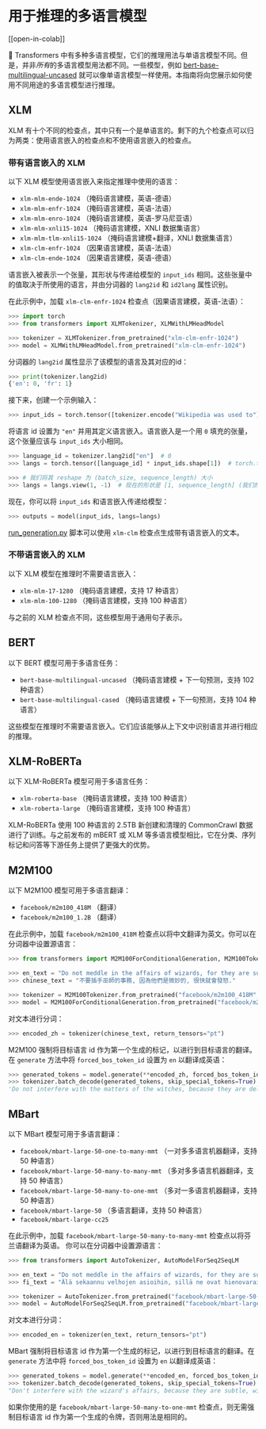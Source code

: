 <!--Copyright 2022 The HuggingFace Team. All rights reserved.

Licensed under the Apache License, Version 2.0 (the "License"); you may not use this file except in compliance with
the License. You may obtain a copy of the License at

http://www.apache.org/licenses/LICENSE-2.0

Unless required by applicable law or agreed to in writing, software distributed under the License is distributed on
an "AS IS" BASIS, WITHOUT WARRANTIES OR CONDITIONS OF ANY KIND, either express or implied. See the License for the
specific language governing permissions and limitations under the License.

⚠️ Note that this file is in Markdown but contain specific syntax for our doc-builder (similar to MDX) that may not be
rendered properly in your Markdown viewer.

-->

# 用于推理的多语言模型

[[open-in-colab]]

🤗 Transformers 中有多种多语言模型，它们的推理用法与单语言模型不同。但是，并非*所有*的多语言模型用法都不同。一些模型，例如 [bert-base-multilingual-uncased](https://huggingface.co/bert-base-multilingual-uncased) 就可以像单语言模型一样使用。本指南将向您展示如何使用不同用途的多语言模型进行推理。

## XLM

XLM 有十个不同的检查点，其中只有一个是单语言的。剩下的九个检查点可以归为两类：使用语言嵌入的检查点和不使用语言嵌入的检查点。

### 带有语言嵌入的 XLM

以下 XLM 模型使用语言嵌入来指定推理中使用的语言：

- `xlm-mlm-ende-1024` （掩码语言建模，英语-德语）
- `xlm-mlm-enfr-1024` （掩码语言建模，英语-法语）
- `xlm-mlm-enro-1024` （掩码语言建模，英语-罗马尼亚语）
- `xlm-mlm-xnli15-1024` （掩码语言建模，XNLI 数据集语言）
- `xlm-mlm-tlm-xnli15-1024` （掩码语言建模+翻译，XNLI 数据集语言）
- `xlm-clm-enfr-1024` （因果语言建模，英语-法语）
- `xlm-clm-ende-1024` （因果语言建模，英语-德语）

语言嵌入被表示一个张量，其形状与传递给模型的 `input_ids` 相同。这些张量中的值取决于所使用的语言，并由分词器的 `lang2id` 和 `id2lang`  属性识别。

在此示例中，加载 `xlm-clm-enfr-1024` 检查点（因果语言建模，英语-法语）：

```py
>>> import torch
>>> from transformers import XLMTokenizer, XLMWithLMHeadModel

>>> tokenizer = XLMTokenizer.from_pretrained("xlm-clm-enfr-1024")
>>> model = XLMWithLMHeadModel.from_pretrained("xlm-clm-enfr-1024")
```

分词器的 `lang2id` 属性显示了该模型的语言及其对应的id：

```py
>>> print(tokenizer.lang2id)
{'en': 0, 'fr': 1}
```

接下来，创建一个示例输入：

```py
>>> input_ids = torch.tensor([tokenizer.encode("Wikipedia was used to")])  # batch size 为 1
```

将语言 id 设置为 `"en"` 并用其定义语言嵌入。语言嵌入是一个用 `0` 填充的张量，这个张量应该与 `input_ids` 大小相同。

```py
>>> language_id = tokenizer.lang2id["en"]  # 0
>>> langs = torch.tensor([language_id] * input_ids.shape[1])  # torch.tensor([0, 0, 0, ..., 0])

>>> # 我们将其 reshape 为 (batch_size, sequence_length) 大小
>>> langs = langs.view(1, -1)  # 现在的形状是 [1, sequence_length] (我们的 batch size 为 1)
```

现在，你可以将 `input_ids` 和语言嵌入传递给模型：

```py
>>> outputs = model(input_ids, langs=langs)
```

[run_generation.py](https://github.com/huggingface/transformers/tree/main/examples/pytorch/text-generation/run_generation.py) 脚本可以使用 `xlm-clm` 检查点生成带有语言嵌入的文本。

### 不带语言嵌入的 XLM

以下 XLM 模型在推理时不需要语言嵌入：

- `xlm-mlm-17-1280` （掩码语言建模，支持 17 种语言）
- `xlm-mlm-100-1280` （掩码语言建模，支持 100 种语言）

与之前的 XLM 检查点不同，这些模型用于通用句子表示。

## BERT

以下 BERT 模型可用于多语言任务：

- `bert-base-multilingual-uncased` （掩码语言建模 + 下一句预测，支持 102 种语言）
- `bert-base-multilingual-cased` （掩码语言建模 + 下一句预测，支持 104 种语言）

这些模型在推理时不需要语言嵌入。它们应该能够从上下文中识别语言并进行相应的推理。

## XLM-RoBERTa

以下 XLM-RoBERTa 模型可用于多语言任务：

- `xlm-roberta-base` （掩码语言建模，支持 100 种语言）
- `xlm-roberta-large` （掩码语言建模，支持 100 种语言）

XLM-RoBERTa 使用 100 种语言的 2.5TB 新创建和清理的 CommonCrawl 数据进行了训练。与之前发布的 mBERT 或 XLM 等多语言模型相比，它在分类、序列标记和问答等下游任务上提供了更强大的优势。

## M2M100

以下 M2M100 模型可用于多语言翻译：

- `facebook/m2m100_418M` （翻译）
- `facebook/m2m100_1.2B` （翻译）

在此示例中，加载 `facebook/m2m100_418M` 检查点以将中文翻译为英文。你可以在分词器中设置源语言：

```py
>>> from transformers import M2M100ForConditionalGeneration, M2M100Tokenizer

>>> en_text = "Do not meddle in the affairs of wizards, for they are subtle and quick to anger."
>>> chinese_text = "不要插手巫師的事務, 因為他們是微妙的, 很快就會發怒."

>>> tokenizer = M2M100Tokenizer.from_pretrained("facebook/m2m100_418M", src_lang="zh")
>>> model = M2M100ForConditionalGeneration.from_pretrained("facebook/m2m100_418M")
```

对文本进行分词：

```py
>>> encoded_zh = tokenizer(chinese_text, return_tensors="pt")
```

M2M100 强制将目标语言 id 作为第一个生成的标记，以进行到目标语言的翻译。在 `generate` 方法中将 `forced_bos_token_id` 设置为 `en` 以翻译成英语：

```py
>>> generated_tokens = model.generate(**encoded_zh, forced_bos_token_id=tokenizer.get_lang_id("en"))
>>> tokenizer.batch_decode(generated_tokens, skip_special_tokens=True)
'Do not interfere with the matters of the witches, because they are delicate and will soon be angry.'
```

## MBart

以下 MBart 模型可用于多语言翻译：

- `facebook/mbart-large-50-one-to-many-mmt` （一对多多语言机器翻译，支持 50 种语言）
- `facebook/mbart-large-50-many-to-many-mmt` （多对多多语言机器翻译，支持 50 种语言）
- `facebook/mbart-large-50-many-to-one-mmt` （多对一多语言机器翻译，支持 50 种语言）
- `facebook/mbart-large-50` （多语言翻译，支持 50 种语言）
- `facebook/mbart-large-cc25`

在此示例中，加载  `facebook/mbart-large-50-many-to-many-mmt` 检查点以将芬兰语翻译为英语。 你可以在分词器中设置源语言：

```py
>>> from transformers import AutoTokenizer, AutoModelForSeq2SeqLM

>>> en_text = "Do not meddle in the affairs of wizards, for they are subtle and quick to anger."
>>> fi_text = "Älä sekaannu velhojen asioihin, sillä ne ovat hienovaraisia ja nopeasti vihaisia."

>>> tokenizer = AutoTokenizer.from_pretrained("facebook/mbart-large-50-many-to-many-mmt", src_lang="fi_FI")
>>> model = AutoModelForSeq2SeqLM.from_pretrained("facebook/mbart-large-50-many-to-many-mmt")
```

对文本进行分词：

```py
>>> encoded_en = tokenizer(en_text, return_tensors="pt")
```

MBart 强制将目标语言 id 作为第一个生成的标记，以进行到目标语言的翻译。在 `generate` 方法中将 `forced_bos_token_id` 设置为 `en` 以翻译成英语：

```py
>>> generated_tokens = model.generate(**encoded_en, forced_bos_token_id=tokenizer.lang_code_to_id["en_XX"])
>>> tokenizer.batch_decode(generated_tokens, skip_special_tokens=True)
"Don't interfere with the wizard's affairs, because they are subtle, will soon get angry."
```

如果你使用的是 `facebook/mbart-large-50-many-to-one-mmt` 检查点，则无需强制目标语言 id 作为第一个生成的令牌，否则用法是相同的。
